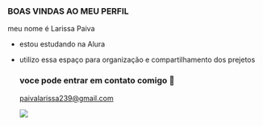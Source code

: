 ### BOAS VINDAS AO MEU PERFIL 

meu nome é Larissa Paiva

- estou estudando na Alura
- utilizo essa espaço para organização e compartilhamento dos prejetos

  ### voce pode entrar em contato comigo 📧
  paivalarissa239@gmail.com


  ![](https://media1.tenor.com/m/G2yZJgS0RjIAAAAC/shame-blushing-girl.gif)
